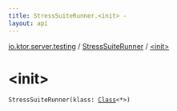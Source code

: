 ```yaml
---
title: StressSuiteRunner.<init> - 
layout: api
---
```


<div class='api-docs-breadcrumbs'><a href="../index.html">io.ktor.server.testing</a> / <a href="index.html">StressSuiteRunner</a> / <a href="./-init-.html">&lt;init&gt;</a></div>

# &lt;init&gt;

<div class="signature"><code><span class="identifier">StressSuiteRunner</span><span class="symbol">(</span><span class="parameterName" id="io.ktor.server.testing.StressSuiteRunner$<init>(java.lang.Class((kotlin.Any)))/klass">klass</span><span class="symbol">:</span>&nbsp;<a href="http://docs.oracle.com/javase/6/docs/api/java/lang/Class.html"><span class="identifier">Class</span></a><span class="symbol">&lt;</span><span class="identifier">*</span><span class="symbol">&gt;</span><span class="symbol">)</span></code></div>
